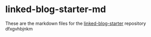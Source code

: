 # linked-blog-starter-md
These are the markdown files for the [linked-blog-starter](https://github.com/matthewwong525/linked-blog-starter) repository
dfxgvhbjnkm
